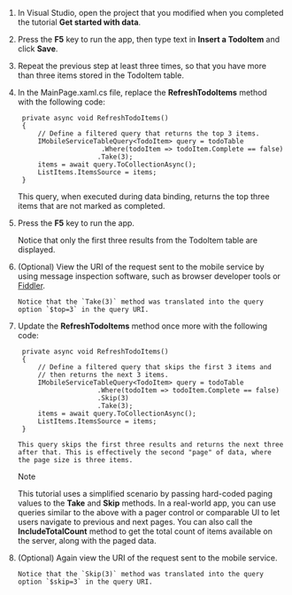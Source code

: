 

1. In Visual Studio, open the project that you modified when you completed the tutorial **Get started with data**.
2. Press the **F5** key to run the app, then type text in **Insert a TodoItem** and click **Save**.
3. Repeat the previous step at least three times, so that you have more than three items stored in the TodoItem table. 
4. In the MainPage.xaml.cs file, replace the **RefreshTodoItems** method with the following code:
   
        private async void RefreshTodoItems()
        {
            // Define a filtered query that returns the top 3 items.
            IMobileServiceTableQuery<TodoItem> query = todoTable
                            .Where(todoItem => todoItem.Complete == false)
                           .Take(3);
            items = await query.ToCollectionAsync();
            ListItems.ItemsSource = items;
        }
   
      This query, when executed during data binding, returns the top three items that are not marked as completed.
5. Press the **F5** key to run the app.
   
      Notice that only the first three results from the TodoItem table are displayed. 
6. (Optional) View the URI of the request sent to the mobile service by using message inspection software, such as browser developer tools or [Fiddler](http://go.microsoft.com/fwlink/?LinkID=262412). 
   
       Notice that the `Take(3)` method was translated into the query option `$top=3` in the query URI.
7. Update the **RefreshTodoItems** method once more with the following code:
   
        private async void RefreshTodoItems()
        {
            // Define a filtered query that skips the first 3 items and 
            // then returns the next 3 items.
            IMobileServiceTableQuery<TodoItem> query = todoTable
                           .Where(todoItem => todoItem.Complete == false)
                           .Skip(3)
                           .Take(3);
            items = await query.ToCollectionAsync();
            ListItems.ItemsSource = items;
        }
   
       This query skips the first three results and returns the next three after that. This is effectively the second "page" of data, where the page size is three items.
   
   > [!NOTE]
   > This tutorial uses a simplified scenario by passing hard-coded paging values to the <strong>Take</strong> and <strong>Skip</strong> methods. In a real-world app, you can use queries similar to the above with a pager control or comparable UI to let users navigate to previous and next pages. You can also call the  <strong>IncludeTotalCount</strong> method to get the total count of items available on the server, along with the paged data.
   > 
8. (Optional) Again view the URI of the request sent to the mobile service. 
   
       Notice that the `Skip(3)` method was translated into the query option `$skip=3` in the query URI.

<!-- URLs -->
[Fiddler]: http://go.microsoft.com/fwlink/?LinkID=262412